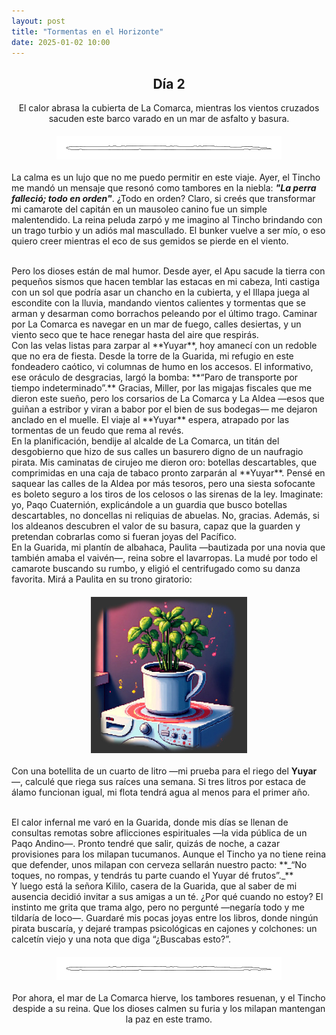 ```yaml
---
layout: post
title: "Tormentas en el Horizonte"
date: 2025-01-02 10:00
---
```

<div style="text-align: center;">
  <h2>Día 2</h2>
  <p>El calor abrasa la cubierta de La Comarca, mientras los vientos cruzados sacuden este barco varado en un mar de asfalto y basura.</p>
</div>

<img src="/assets/images/separador.png" alt="Separador" style="display: block; margin: 20px auto;">

La calma es un lujo que no me puedo permitir en este viaje. Ayer, el Tincho me mandó un mensaje que resonó como tambores en la niebla: **_"La perra falleció; todo en orden"_**. ¿Todo en orden? Claro, si creés que transformar mi camarote del capitán en un mausoleo canino fue un simple malentendido. La reina peluda zarpó y me imagino al Tincho brindando con un trago turbio y un adiós mal mascullado. El bunker vuelve a ser mío, o eso quiero creer mientras el eco de sus gemidos se pierde en el viento.

<br>
Pero los dioses están de mal humor. Desde ayer, el Apu sacude la tierra con pequeños sismos que hacen temblar las estacas en mi cabeza, Inti castiga con un sol que podría asar un chancho en la cubierta, y el Illapa juega al escondite con la lluvia, mandando vientos calientes y tormentas que se arman y desarman como borrachos peleando por el último trago. Caminar por La Comarca es navegar en un mar de fuego, calles desiertas, y un viento seco que te hace renegar hasta del aire que respirás.

<br>
Con las velas listas para zarpar al **Yuyar**, hoy amanecí con un redoble que no era de fiesta. Desde la torre de la Guarida, mi refugio en este fondeadero caótico, vi columnas de humo en los accesos. El informativo, ese oráculo de desgracias, largó la bomba: **“Paro de transporte por tiempo indeterminado”.** Gracias, Miller, por las migajas fiscales que me dieron este sueño, pero los corsarios de La Comarca y La Aldea —esos que guiñan a estribor y viran a babor por el bien de sus bodegas— me dejaron anclado en el muelle. El viaje al **Yuyar** espera, atrapado por las tormentas de un feudo que rema al revés.

<br>
En la planificación, bendije al alcalde de La Comarca, un titán del desgobierno que hizo de sus calles un basurero digno de un naufragio pirata. Mis caminatas de cirujeo me dieron oro: botellas descartables, que comprimidas en una caja de tabaco pronto zarparán al **Yuyar**. Pensé en saquear las calles de la Aldea por más tesoros, pero una siesta sofocante es boleto seguro a los tiros de los celosos o las sirenas de la ley. Imaginate: yo, Paqo Cuaternión, explicándole a un guardia que busco botellas descartables, no doncellas ni reliquias de abuelas. No, gracias. Además, si los aldeanos descubren el valor de su basura, capaz que la guarden y pretendan cobrarlas como si fueran joyas del Pacífico.

<br>
En la Guarida, mi plantín de albahaca, Paulita —bautizada por una novia que también amaba el vaivén—, reina sobre el lavarropas. La mudé por todo el camarote buscando su rumbo, y eligió el centrifugado como su danza favorita. Mirá a Paulita en su trono giratorio:

<img src="/assets/images/paulita.jpg" alt="Paulita" style="display: block; margin: 20px auto;">

Con una botellita de un cuarto de litro —mi prueba para el riego del **Yuyar**—, calculé que riega sus raíces una semana. Si tres litros por estaca de álamo funcionan igual, mi flota tendrá agua al menos para el primer año.

<br>
El calor infernal me varó en la Guarida, donde mis días se llenan de consultas remotas sobre aflicciones espirituales —la vida pública de un Paqo Andino—. Pronto tendré que salir, quizás de noche, a cazar provisiones para los milapan tucumanos. Aunque el Tincho ya no tiene reina que defender, unos milapan con cerveza sellarán nuestro pacto: **_“No toques, no rompas, y tendrás tu parte cuando el Yuyar dé frutos”._**

<br>
Y luego está la señora Kililo, casera de la Guarida, que al saber de mi ausencia decidió invitar a sus amigas a un té. ¿Por qué cuando no estoy? El instinto me grita que trama algo, pero no pergunté —negaría todo y me tildaría de loco—. Guardaré mis pocas joyas entre los libros, donde ningún pirata buscaría, y dejaré trampas psicológicas en cajones y colchones: un calcetín viejo y una nota que diga “¿Buscabas esto?”.

<img src="/assets/images/separador.png" alt="Separador" style="display: block; margin: 20px auto;">

<div style="text-align: center;">
  <p>Por ahora, el mar de La Comarca hierve, los tambores resuenan, y el Tincho despide a su reina. Que los dioses calmen su furia y los milapan mantengan la paz en este tramo.</p>
</div>

